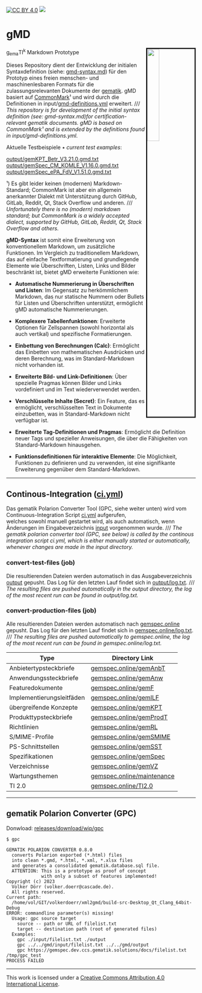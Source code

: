 [![CC BY 4.0][cc-by-shield]][cc-by]
[![][ci-badge]][ci.yml]

# gMD

<a href="./gmd-syntax.md"><img src="https://www.plantuml.com/plantuml/proxy?fmt=svg&cache=no&src=https://raw.githubusercontent.com/volkerdoerr/gmd/main/gmd-syntax.ebnf" align="right" width="25%" style="border: solid;"></a>

g<sub>ema</sub>TI<sup>k</sup> Markdown Prototype

Dieses Repository dient der Entwicklung der initialen Syntaxdefinition (siehe: [gmd-syntax.md](gmd-syntax.md)) für den Prototyp eines freien menschen- und 
maschinenlesbaren Formats für die zulassungsrelevanten Dokumente der [gematik]. gMD basiert auf [CommonMark]¹ und 
wird durch die Definitionen in input/[gmd-definitions.yml] erweitert.
/// _This repository is for development of the initial syntax definition (see: gmd-syntax.md)for certification-relevant gematik documents. 
gMD is based on CommonMark¹ and is extended by the definitions found in input/gmd-definitions.yml._

Aktuelle Testbeispiele ٭ _current test examples_:

[output/gemKPT_Betr_V3.21.0.gmd.txt]  
[output/gemSpec_CM_KOMLE_V1.16.0.gmd.txt]  
[output/gemSpec_ePA_FdV_V1.51.0.gmd.txt]

¹) Es gibt leider keinen (modernen) Markdown-Standard; CommonMark ist aber ein allgemein anerkannter Dialekt 
mit Unterstützung durch GitHub, GitLab, Reddit, Qt, Stack Overflow und anderen.
/// _Unfortunately there is no (modern) markdown standard; but CommonMark is a widely accepted dialect, supported 
by GitHub, GitLab, Reddit, Qt, Stack Overflow and others._

**gMD-Syntax** ist somit eine Erweiterung von konventionellem Markdown, um zusätzliche Funktionen. Im Vergleich zu traditionellem Markdown, das auf einfache Textformatierung und grundlegende Elemente wie Überschriften, Listen, Links und Bilder beschränkt ist, bietet gMD erweiterte Funktionen wie:

- **Automatische Nummerierung in Überschriften und Listen**: Im Gegensatz zu herkömmlichem Markdown, das nur statische Nummern oder Bullets für Listen und Überschriften unterstützt, ermöglicht gMD automatische Nummerierungen.

- **Komplexere Tabellenfunktionen**: Erweiterte Optionen für Zellspannen (sowohl horizontal als auch vertikal) und spezifische Formatierungen.

- **Einbettung von Berechnungen (Calc)**: Ermöglicht das Einbetten von mathematischen Ausdrücken und deren Berechnung, was im Standard-Markdown nicht vorhanden ist.

- **Erweiterte Bild- und Link-Definitionen**: Über spezielle Pragmas können Bilder und Links vordefiniert und im Text wiederverwendet werden.

- **Verschlüsselte Inhalte (Secret)**: Ein Feature, das es ermöglicht, verschlüsselten Text in Dokumente einzubetten, was in Standard-Markdown nicht verfügbar ist.

- **Erweiterte Tag-Definitionen und Pragmas**: Ermöglicht die Definition neuer Tags und spezieller Anweisungen, die über die Fähigkeiten von Standard-Markdown hinausgehen.

- **Funktionsdefinitionen für interaktive Elemente**: Die Möglichkeit, Funktionen zu definieren und zu verwenden, ist eine signifikante Erweiterung gegenüber dem Standard-Markdown.

---

## Continous-Integration ([ci.yml])

Das gematik Polarion Converter Tool (GPC, siehe weiter unten) wird vom Continuous-Integration Script [ci.yml] aufgerufen,  
welches sowohl manuell gestartet wird, als auch automatisch, wenn Änderungen im Eingabeverzeichnis [input] vorgenommen wurde.
/// _The gematik polarion converter tool (GPC, see below) is called by the continous integration script ci.yml,
which is  either manually started or automatically, whenever changes are made in the input directory._

### convert-test-files (job)

Die resultierenden Dateien werden automatisch in das Ausgabeverzeichnis [output] gepusht. Das Log für den letzten Lauf findet sich in 
[output/log.txt].
/// _The resulting files are pushed automatically in the output directory, the log of the most recent run can be 
found in output/log.txt._

### convert-production-files (job)

Alle resultierenden Dateien werden automatisch nach [gemspec.online] gepusht. Das Log für den letzten Lauf findet sich in 
[gemspec.online/log.txt].
/// _The resulting files are pushed automatically to gemspec.online, the log of the most recent run can be 
found in gemspec.online/log.txt._

| Type                      | Directory    Link            |
|---------------------------|------------------------------|
| Anbietertypsteckbriefe    | [gemspec.online/gemAnbT]     | 
| Anwendungssteckbriefe     | [gemspec.online/gemAnw]      | 
| Featuredokumente          | [gemspec.online/gemF]        | 
| Implementierungsleitfäden | [gemspec.online/gemILF]      | 
| übergreifende Konzepte    | [gemspec.online/gemKPT]      | 
| Produkttypsteckbriefe     | [gemspec.online/gemProdT]    |  
| Richtlinien               | [gemspec.online/gemRL]       | 
| S/MIME-Profile            | [gemspec.online/gemSMIME]    | 
| PS-Schnittstellen         | [gemspec.online/gemSST]      | 
| Spezifikationen           | [gemspec.online/gemSpec]     | 
| Verzeichnisse             | [gemspec.online/gemVZ]       | 
| Wartungsthemen            | [gemspec.online/maintenance] | 
| TI 2.0                    | [gemspec.online/TI2.0]       | 

---

## gematik Polarion Converter (GPC)

Donwload: [releases/download/wip/gpc]

<!-- Das GPC Tool konvertiert die von der gematik aus Polarion heraus exportierten (*.html) Dateien in saubere *.gmd, 
*.html, *.xml, *.xlsx Dateien und eine konsolidierte Datenbank gematik.database.sql.
/// _The GPC tool converts 
the Polarion exported (*.html) files into clean *.gmd, *.html, *.xml, *.xlsx files and generates a consolidated 
gematik.database.sql file._ -->

~~~
$ gpc
~~~

~~~
GEMATIK POLARION CONVERTER 0.8.0
  converts Polarion exported (*.html) files
  into clean *.gmd, *.html, *.xml, *.xlsx files
  and generates a consolidated gematik.database.sql file.
  ATTENTION: This is a prototype as proof of concept
             with only a subset of features implemented!
Copyright (c) 2023
  Volker Dörr (volker.doerr@cascade.de).
  All rights reserved.
Current path:
  /home/vol/GIT/volkerdoerr/xml2gmd/build-src-Desktop_Qt_Clang_64bit-Debug
ERROR: commandline parameter(s) missing!
  Usage: gpc source target
    source -- path or URL of filelist.txt
    target -- destination path (root of generated files)
  Examples:
    gpc ./input/filelist.txt ./output
    gpc ../../gmd/input/filelist.txt ../../gmd/output
    gpc https://gemspec.dev.ccs.gematik.solutions/docs/filelist.txt /tmp/gpc_test
PROCESS FAILED
~~~

---

This work is licensed under a [Creative Commons Attribution 4.0 International License][cc-by].

<!------------------------- links ------------------------->

[input]: input
[output]: output
[gematik]: https://www.gematik.de
[commonmark]: https://commonmark.org
[gmd-definitions.yml]: input/gmd-definitions.yml
[gpc]: https://github.com/volkerdoerr/gmd/releases/tag/wip
[ci.yml]: https://github.com/volkerdoerr/gmd/actions/workflows/ci.yml
[ci-badge]: https://github.com/volkerdoerr/gmd/actions/workflows/ci.yml/badge.svg
[github-pages]: https://volkerdoerr.github.io/gmd/
[cc-by]: http://creativecommons.org/licenses/by/4.0/
[cc-by-image]: https://i.creativecommons.org/l/by/4.0/88x31.png
[cc-by-shield]: https://img.shields.io/badge/License-CC%20BY%204.0-lightgrey.svg
[output/gemKPT_Betr_V3.21.0.gmd.txt]: output/gemKPT_Betr_V3.21.0.gmd.txt
[output/gemProdT_Kon_Highspeed_PTV_1.3.0-0_V1.0.0.gmd.txt]: output/gemProdT_Kon_Highspeed_PTV_1.3.0-0_V1.0.0.gmd.txt
[output/gemSpec_CM_KOMLE_V1.16.0.gmd.txt]: output/gemSpec_CM_KOMLE_V1.16.0.gmd.txt
[output/gemSpec_ePA_FdV_V1.51.0.gmd.txt]: output/gemSpec_ePA_FdV_V1.51.0.gmd.txt
[output/log.txt]: output/log.txt
[releases/download/wip/gpc]: https://github.com/volkerdoerr/gmd/releases/download/wip/gpc
[gemspec.online/log.txt]: https://gemspec.online/log.txt
[gemspec.online]: https://gemspec.online
[gemspec.online/log.txt]: https://gemspec.online/log.txt
[gemspec.online/TI2.0]: https://gemspec.online/TI2.0/
[gemspec.online/gemAnbT]: https://gemspec.online/gemAnbT/
[gemspec.online/gemAnw]: https://gemspec.online/gemAnw/
[gemspec.online/gemF]: https://gemspec.online/gemF/
[gemspec.online/gemILF]: https://gemspec.online/gemILF/
[gemspec.online/gemKPT]: https://gemspec.online/gemKPT/
[gemspec.online/gemProdT]: https://gemspec.online/gemProdT/
[gemspec.online/gemRL]: https://gemspec.online/gemRL/
[gemspec.online/gemSMIME]: https://gemspec.online/gemSMIME/
[gemspec.online/gemSST]: https://gemspec.online/gemSST/
[gemspec.online/gemSpec]: https://gemspec.online/gemSpec/
[gemspec.online/gemVZ]: https://gemspec.online/gemVZ/
[gemspec.online/maintenance]: https://gemspec.online/maintenance/





